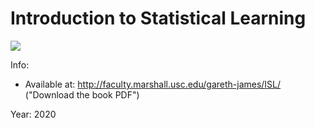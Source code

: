 # Introduction to Statistical Learning

![](http://faculty.marshall.usc.edu/gareth-james/ISL/ISL%20Cover%202.jpg)

Info:

- Available at: http://faculty.marshall.usc.edu/gareth-james/ISL/ ("Download the book PDF")

Year: 2020
